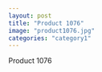 ```yaml
---
layout: post
title: "Product 1076"
image: "product1076.jpg"
categories: "category1"
---
```

Product 1076
